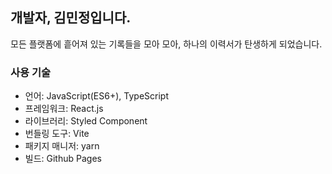 ## 개발자, 김민정입니다.
모든 플랫폼에 흩어져 있는 기록들을 모아 모아, 하나의 이력서가 탄생하게 되었습니다.

### 사용 기술
- 언어: JavaScript(ES6+), TypeScript
- 프레임워크: React.js
- 라이브러리: Styled Component
- 번들링 도구: Vite
- 패키지 매니저: yarn
- 빌드: Github Pages